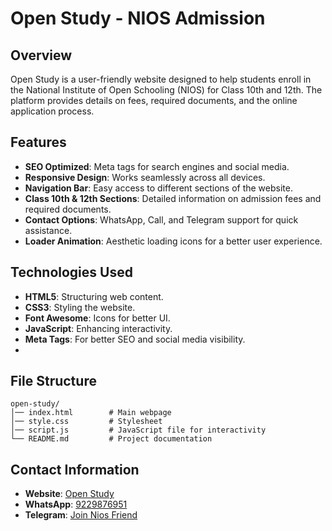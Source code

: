 # Open Study - NIOS Admission 

## Overview

Open Study is a user-friendly website designed to help students enroll in the National Institute of Open Schooling (NIOS) for Class 10th and 12th. The platform provides details on fees, required documents, and the online application process.

## Features

- **SEO Optimized**: Meta tags for search engines and social media.
- **Responsive Design**: Works seamlessly across all devices.
- **Navigation Bar**: Easy access to different sections of the website.
- **Class 10th & 12th Sections**: Detailed information on admission fees and required documents.
- **Contact Options**: WhatsApp, Call, and Telegram support for quick assistance.
- **Loader Animation**: Aesthetic loading icons for a better user experience.

## Technologies Used

- **HTML5**: Structuring web content.
- **CSS3**: Styling the website.
- **Font Awesome**: Icons for better UI.
- **JavaScript**: Enhancing interactivity.
- **Meta Tags**: For better SEO and social media visibility.
- 
## File Structure

```
open-study/
│── index.html        # Main webpage
│── style.css         # Stylesheet
│── script.js         # JavaScript file for interactivity
└── README.md         # Project documentation
```
## Contact Information

- **Website**: [Open Study](https://www.openstudy.com)
- **WhatsApp**: [9229876951](https://wa.me/9229876951?text=Admission!)
- **Telegram**: [Join Nios Friend](https://t.me/niosaddmission_2025)

